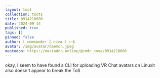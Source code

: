 ```yaml
---
layout: toot
collection: toots
title: 0914210600
date: 2024-09-14
published: true
tags: []
pinned: false
author: ⸸ commander ░ nova ⸸ :~$
avatar: /img/avatar/daemon.jpeg
mastodon: https://mastodon.online/@cmdr_nova/0914210600
---
```


okay, I seem to have found a CLI for uploading VR Chat avatars on Linuxit also doesn't appear to break the ToS
